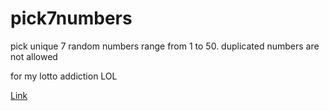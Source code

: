 # pick7numbers
pick unique 7 random numbers range from 1 to 50. 
duplicated numbers are not allowed

for my lotto addiction LOL


[Link](https://HGLeoCho.github.io/pick7numbers)
